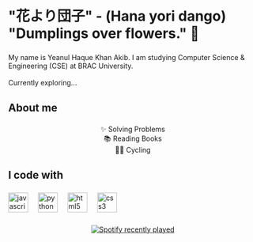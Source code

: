 

<!--
**akiibot/akiibot** is a ✨ _special_ ✨ repository because its `README.md` (this file) appears on your GitHub profile.

Here are some ideas to get you started:

- 🔭 I’m currently working on ...
- 🌱 I’m currently learning ...
- 👯 I’m looking to collaborate on ...
- 🤔 I’m looking for help with ...
- 💬 Ask me about ...
- 📫 How to reach me: ...
- 😄 Pronouns: ...
- ⚡ Fun fact: ...
-->
<h1 align="left">"花より団子" - (Hana yori dango) <br>"Dumplings over flowers." 🌸</h1>

###

<p align="left">My name is Yeanul Haque Khan Akib. I am studying Computer Science & Engineering (CSE) at BRAC University. <br><br>Currently exploring...</p>

###

<h2 align="left">About me</h2>

###

<p align="center">✨ Solving Problems<br>📚 Reading Books<br>🚴🏻  Cycling</p>

###

<h2 align="left">I code with</h2>

###

<div align="left">
  <img src="https://cdn.jsdelivr.net/gh/devicons/devicon/icons/javascript/javascript-original.svg" height="40" alt="javascript logo"  />
  <img width="12" />
  <img src="https://cdn.jsdelivr.net/gh/devicons/devicon/icons/python/python-original.svg" height="40" alt="python logo"  />
  <img width="12" />
  <img src="https://cdn.jsdelivr.net/gh/devicons/devicon/icons/html5/html5-original.svg" height="40" alt="html5 logo"  />
  <img width="12" />
  <img src="https://cdn.jsdelivr.net/gh/devicons/devicon/icons/css3/css3-original.svg" height="40" alt="css3 logo"  />
</div>

###

<div align="center">
  <a href="https://open.spotify.com/user/mcslwx5ffaeg4mp61c331kstz">
    <img src="https://spotify-recently-played-readme.vercel.app/api?user=mcslwx5ffaeg4mp61c331kstz&count=5&unique=true" alt="Spotify recently played"  />
  </a>
</div>

###
